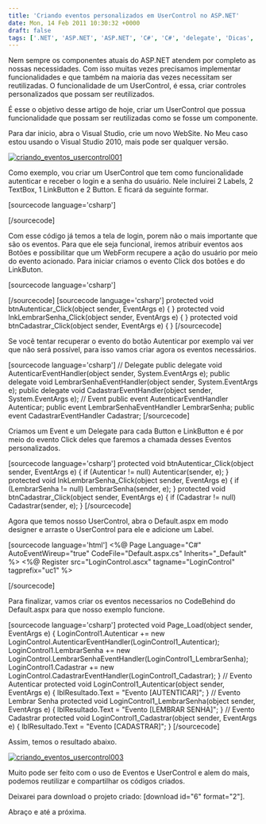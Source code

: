 ```yaml
---
title: 'Criando eventos personalizados em UserControl no ASP.NET'
date: Mon, 14 Feb 2011 10:30:32 +0000
draft: false
tags: ['.NET', 'ASP.NET', 'ASP.NET', 'C#', 'C#', 'delegate', 'Dicas', 'Dicas', 'events', 'UserControl', 'Visual Studio', 'Visual Studio']
---
```


Nem sempre os componentes atuais do ASP.NET atendem por completo as nossas necessidades. Com isso muitas vezes precisamos implementar funcionalidades e que também na maioria das vezes necessitam ser reutilizadas. O funcionalidade de um UserControl, é essa, criar controles personalizados que possam ser reutilizados.

É esse o objetivo desse artigo de hoje, criar um UserControl que possua funcionalidade que possam ser reutilizadas como se fosse um componente.

Para dar inicio, abra o Visual Studio, crie um novo WebSite. No Meu caso estou usando o Visual Studio 2010, mais pode ser qualquer versão.

[![](https://raphaelcardoso.com.br/wp-content/uploads/2011/02/criando_eventos_usercontrol001-1-300x185.jpg "criando_eventos_usercontrol001")](https://raphaelcardoso.com.br/wp-content/uploads/2011/02/criando_eventos_usercontrol001-1.jpg)

Como exemplo, vou criar um UserControl que tem como funcionalidade autenticar e receber o login e a senha do usuário. Nele incluirei 2 Labels, 2 TextBox, 1 LinkButton e 2 Button. E ficará da seguinte formar.

\[sourcecode language='csharp'\]  
  
  
  
  
  
  
\[/sourcecode\]

Com esse código já temos a tela de login, porem não o mais importante que são os eventos. Para que ele seja funcional, iremos atribuir eventos aos Botões e possibilitar que um WebForm recupere a ação do usuário por meio do evento acionado. Para iniciar criamos o evento Click dos botões e do LinkButon.

\[sourcecode language='csharp'\]  
  
  
  
  
  
  
\[/sourcecode\] \[sourcecode language='csharp'\] protected void btnAutenticar\_Click(object sender, EventArgs e) { } protected void lnkLembrarSenha\_Click(object sender, EventArgs e) { } protected void btnCadastrar\_Click(object sender, EventArgs e) { } \[/sourcecode\]

Se você tentar recuperar o evento do botão Autenticar por exemplo vai ver que não será possível, para isso vamos criar agora os eventos necessários.

\[sourcecode language='csharp'\] // Delegate public delegate void AutenticarEventHandler(object sender, System.EventArgs e); public delegate void LembrarSenhaEventHandler(object sender, System.EventArgs e); public delegate void CadastrarEventHandler(object sender, System.EventArgs e); // Event public event AutenticarEventHandler Autenticar; public event LembrarSenhaEventHandler LembrarSenha; public event CadastrarEventHandler Cadastrar; \[/sourcecode\]

Criamos um Event e um Delegate para cada Button e LinkButton e é por meio do evento Click deles que faremos a chamada desses Eventos personalizados.

\[sourcecode language='csharp'\] protected void btnAutenticar\_Click(object sender, EventArgs e) { if (Autenticar != null) Autenticar(sender, e); } protected void lnkLembrarSenha\_Click(object sender, EventArgs e) { if (LembrarSenha != null) LembrarSenha(sender, e); } protected void btnCadastrar\_Click(object sender, EventArgs e) { if (Cadastrar != null) Cadastrar(sender, e); } \[/sourcecode\]

Agora que temos nosso UserControl, abra o Default.aspx em modo designer e arraste o UserControl para ele e adicione um Label.

\[sourcecode language='html'\] <%@ Page Language="C#" AutoEventWireup="true" CodeFile="Default.aspx.cs" Inherits="\_Default" %> <%@ Register src="LoginControl.ascx" tagname="LoginControl" tagprefix="uc1" %>

  

\[/sourcecode\]

Para finalizar, vamos criar os eventos necessarios no CodeBehind do Default.aspx para que nosso exemplo funcione.

\[sourcecode language='csharp'\] protected void Page\_Load(object sender, EventArgs e) { LoginControl1.Autenticar += new LoginControl.AutenticarEventHandler(LoginControl1\_Autenticar); LoginControl1.LembrarSenha += new LoginControl.LembrarSenhaEventHandler(LoginControl1\_LembrarSenha); LoginControl1.Cadastrar += new LoginControl.CadastrarEventHandler(LoginControl1\_Cadastrar); } // Evento Autenticar protected void LoginControl1\_Autenticar(object sender, EventArgs e) { lblResultado.Text = "Evento \[AUTENTICAR\]"; } // Evento Lembrar Senha protected void LoginControl1\_LembrarSenha(object sender, EventArgs e) { lblResultado.Text = "Evento \[LEMBRAR SENHA\]"; } // Evento Cadastrar protected void LoginControl1\_Cadastrar(object sender, EventArgs e) { lblResultado.Text = "Evento \[CADASTRAR\]"; } \[/sourcecode\]

Assim, temos o resultado abaixo.

[![](https://raphaelcardoso.com.br/wp-content/uploads/2011/02/criando_eventos_usercontrol003-1.jpg "criando_eventos_usercontrol003")](https://raphaelcardoso.com.br/wp-content/uploads/2011/02/criando_eventos_usercontrol003-1.jpg)

Muito pode ser feito com o uso de Eventos e UserControl e alem do mais, podemos reutilizar e compartilhar os códigos criados.

Deixarei para download o projeto criado: \[download id="6" format="2"\].

Abraço e até a próxima.